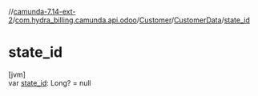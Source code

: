 //[camunda-7.14-ext-2](../../../../index.md)/[com.hydra_billing.camunda.api.odoo](../../index.md)/[Customer](../index.md)/[CustomerData](index.md)/[state_id](state_id.md)

# state_id

[jvm]\
var [state_id](state_id.md): Long? = null
